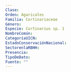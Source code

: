 ```yaml
---
Clase: 
Orden: Agaricales
Familia: Cortinariaceae
Género: 
Especie: Cortinarius sp. 1
NombreComún: 
CategoríaUICN: 
EstadoConservaciónNacional: 
SectorenlaRBHH: 
Presencia: 
TipoDeDato: 
Fuente: ""
---
```

